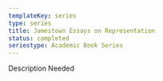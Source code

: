 ```yaml
---
templateKey: series
type: series
title: Jamestown Essays on Representation
status: completed
seriestype: Academic Book Series
---
```

Description Needed